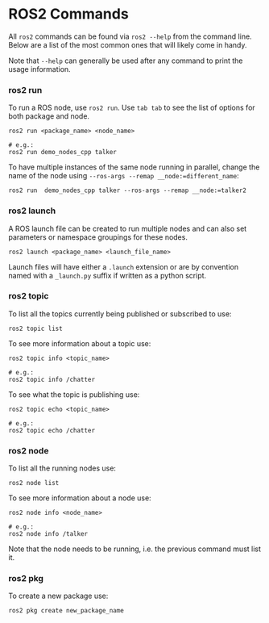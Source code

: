 # ROS2 Commands

All `ros2` commands can be found via `ros2 --help` from the command line. Below are a list of the most common ones that will likely come in handy.

Note that `--help` can generally be used after any command to print the usage information.

### ros2 run

To run a ROS node, use `ros2 run`. Use `tab tab` to see the list of options for both package and node.

    ros2 run <package_name> <node_name>

    # e.g.:
    ros2 run demo_nodes_cpp talker

To have multiple instances of the same node running in parallel, change the name of the node using `--ros-args --remap __node:=different_name`:

    ros2 run  demo_nodes_cpp talker --ros-args --remap __node:=talker2

### ros2 launch

A ROS launch file can be created to run multiple nodes and can also set parameters or namespace groupings for these nodes.

    ros2 launch <package_name> <launch_file_name>

Launch files will have either a `.launch` extension or are by convention named with a `_launch.py` suffix if written as a python script.

### ros2 topic

To list all the topics currently being published or subscribed to use:

    ros2 topic list

To see more information about a topic use:

    ros2 topic info <topic_name>

    # e.g.:
    ros2 topic info /chatter

To see what the topic is publishing use:

    ros2 topic echo <topic_name>

    # e.g.:
    ros2 topic echo /chatter

### ros2 node

To list all the running nodes use:

    ros2 node list

To see more information about a node use:

    ros2 node info <node_name>
    
    # e.g.:
    ros2 node info /talker

 Note that the node needs to be running, i.e. the previous command must list it.

### ros2 pkg

To create a new package use:

    ros2 pkg create new_package_name

